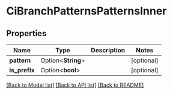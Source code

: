 # CiBranchPatternsPatternsInner

## Properties

Name | Type | Description | Notes
------------ | ------------- | ------------- | -------------
**pattern** | Option<**String**> |  | [optional]
**is_prefix** | Option<**bool**> |  | [optional]

[[Back to Model list]](../README.md#documentation-for-models) [[Back to API list]](../README.md#documentation-for-api-endpoints) [[Back to README]](../README.md)


